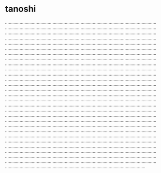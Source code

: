 # tanoshi

...................................................................................................................................................................................................................................................................................................................................................................................................................................................................................................................................................................................................................................................................................................................................................................................................................................................................................................................................................................................................................................................................................................................................................................................................................................................................................................................................................................................................................................................................................................................................................................................................................................................................................................................................................................................................................................................................................................................................................................................................................................................................................................................................................................................................................................................................................................................................................................................................................................................................................................................................................................................................................................................................................................................................................................................................................................................................................................................................................................................................................................................................................................................................................................................................................................................................................................................................................................................................................................................................................................................................................................................................................................................................................................................................